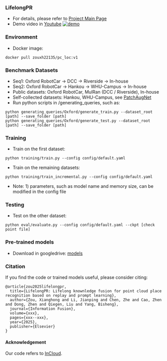 ### LifelongPR
* For details, please refer to [Project Main Page](https://zouxianghong.github.io/LifelongPR/)
* Demo video in [Youtube](https://www.youtube.com/watch?v=D7ud0X1kywE)
[![demo](./short-demo.gif)](https://www.youtube.com/watch?v=D7ud0X1kywE)

### Environment
* Docker image:
```
docker pull zouxh22135/pc_loc:v1
```

### Benchmark Datasets
* Seq1: Oxford RobotCar -> DCC -> Riverside -> In-house
* Seq2: Oxford RobotCar -> Hankou -> WHU-Campus -> In-house
* Public datasets: Oxford RobotCar, MulRan (DCC / Riverside), In-house
* Self-collected datasets: Hankou, WHU-Campus, see [PatchAugNet](https://whu-usi3dv.github.io/PatchAugNet/)
* Run python scripts in /generating_queries, such as:
```
python generating_queries/Oxford/generate_train.py --dataset_root [path] --save_folder [path]
python generating_queries/Oxford/generate_test.py --dataset_root [path] --save_folder [path]
```

### Training
* Train on the first dataset:
```
python training/train.py --config config/default.yaml
```
* Train on the remaining datasets:
```
python training/train_incremental.py --config config/default.yaml
```
* Note: 1) parameters, such as model name and memory size, can be modified in the config file

### Testing
* Test on the other dataset:
```
python eval/evaluate.py --config config/default.yaml --ckpt [check point file]
```

### Pre-trained models
* Download in googledrive: [models](https://drive.google.com/drive/folders/1LGbzHPYkFiytN2TgXUrTJK85PjSZn-Z5?usp=sharing)

### Citation
If you find the code or trained models useful, please consider citing:
```
@article{zou2025lifelongpr,
  title={LifelongPR: Lifelong knownledge fusion for point cloud place recognition based on replay and prompt learning},
  author={Zou, Xianghong and Li, Jianping and Chen, Zhe and Cao, Zhen and Dong, Zhen and Qiegen, Liu and Yang, Bisheng},
  journal={Information Fusion},
  volume={xxx},
  pages={xxx--xxx},
  year={2025},
  publisher={Elsevier}
}
```

#### Acknowledgement
Our code refers to [InCloud](https://github.com/csiro-robotics/InCloud).
